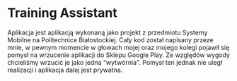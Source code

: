 # Training Assistant

Aplikacja jest aplikacją wykonaną jako projekt z przedmiotu Systemy Mobilne na Politechnice Białostockiej. 
Cały kod został napisany przeze mnie, w pewnym momencie w głowach mojej oraz mojego kolegi pojawił się pomysł na wrzucenie aplikacji do Sklepu Google Play. Ze względów wygody chcieliśmy wrzucić je jako jedna "wytwórnia". Pomysł ten jednak nie uległ realizacji i aplikacja dalej jest prywatna.
